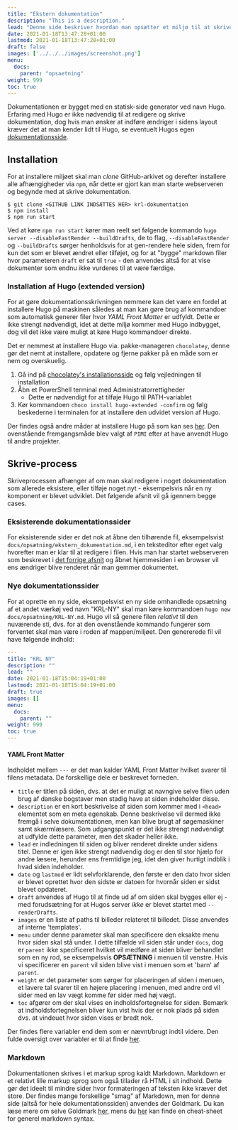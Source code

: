 ```yaml
---
title: "Ekstern dokumentation"
description: "This is a description."
lead: "Denne side beskriver hvordan man opsætter et miljø til at skrive ekstern dokumentation i forbindelse med udvikling af KRLs IT-services."
date: 2021-01-18T13:47:28+01:00
lastmod: 2021-01-18T13:47:28+01:00
draft: false
images: ['../../../images/screenshot.png']
menu:
  docs:
    parent: "opsaetning"
weight: 999
toc: true
---
```


Dokumentationen er bygget med en statisk-side generator ved navn Hugo. Erfaring med Hugo er ikke nødvendig til at redigere og skrive dokumentation, dog hvis man ønsker at indføre ændriger i sidens layout kræver det at man kender lidt til Hugo, se eventuelt Hugos egen [dokumentationsside](https://gohugo.io/documentation/).

## Installation
For at installere miljøet skal man *clone* GitHub-arkivet og derefter installere alle afhængigheder via `npm`, når dette er gjort kan man starte webserveren og begynde med at skrive dokumentation.

```
$ git clone <GITHUB LINK INDSÆTTES HER> krl-dokumentation
$ npm install
$ npm run start
```

Ved at køre `npm run start` kører man reelt set følgende kommando `hugo server --disableFastRender --buildDrafts`, de to flag, `--disableFastRender` og `--buildDrafts` sørger henholdsvis for at gen-rendere hele siden, frem for kun det som er blevet ændret eller tilføjet, og for at "bygge" markdown filer hvor parameteren `draft` er sat til `true` - den anvendes altså for at vise dokumenter som endnu ikke vurderes til at være færdige.

### Installation af Hugo (extended version)
For at gøre dokumentationsskrivningen nemmere kan det være en fordel at installere Hugo på maskinen således at man kan gøre brug af kommandoer som automatisk generer filer hvor *YAML Front Matter* er udfyldt. Dette er ikke strengt nødvendigt, idet at dette miljø kommer med Hugo indbygget, dog vil det ikke være muligt at køre Hugo kommandoer direkte.

Det er nemmest at installere Hugo via. pakke-manageren `chocolatey`, denne gør det nemt at installere, opdatere og fjerne pakker på en måde som er nem og overskuelig.

1. Gå ind på [chocolatey's installationsside](https://chocolatey.org/install) og følg vejledningen til installation
2. Åbn et PowerShell terminal med Administratorrettigheder
   - Dette er nødvendigt for at tilføje Hugo til PATH-variablet
3. Kør kommandoen `choco install hugo-extended -confirm` og følg beskederne i terminalen for at installere den udvidet version af Hugo.

Der findes også andre måder at installere Hugo på som kan ses [her](https://gohugo.io/getting-started/installing/). Den ovenstående fremgangsmåde blev valgt af `PIMI` efter at have anvendt Hugo til andre projekter.

## Skrive-process

Skriveprocessen afhænger af om man skal redigere i noget dokumentation som allerede eksistere, eller tilføje noget nyt - eksempelsvis når en ny komponent er blevet udviklet. Det følgende afsnit vil gå igennem begge cases.

### Eksisterende dokumentationssider
For eksisterende sider er det nok at åbne den tilhørende fil, eksempelsvist `docs/opsætning/ekstern_dokumentation.md`, i en teksteditor efter eget valg hvorefter man er klar til at redigere i filen. Hvis man har startet webserveren som beskrevet i [det forrige afsnit](#installation) og åbnet hjemmesiden i en browser vil ens ændriger blive renderet når man gemmer dokumentet.

### Nye dokumentationssider
For at oprette en ny side, eksempelsvist en ny side omhandlede opsætning af et andet værkøj ved navn "KRL-NY" skal man køre kommandoen `hugo new docs/opsætning/KRL-NY.md`. Hugo vil så genere filen *relativt* til den nuværende sti, dvs. for at den ovenstående kommando fungerer som forventet skal man være i roden af mappen/miljøet. Den genererede fil vil have følgende indhold:

```yaml
---
title: "KRL NY"
description: ""
lead: ""
date: 2021-01-18T15:04:19+01:00
lastmod: 2021-01-18T15:04:19+01:00
draft: true
images: []
menu:
  docs:
    parent: ""
weight: 999
toc: true
---
```

#### YAML Front Matter

Indholdet mellem `---` er det man kalder YAML Front Matter hvilket svarer til filens metadata. De forskellige dele er beskrevet forneden.

- `title` er titlen på siden, dvs. at det er muligt at navngive selve filen uden brug af danske bogstaver men stadig have at siden indeholder disse.
- `description` er en kort beskrivelse af siden som kommer med i `<head>` elementet som en meta egenskab. Denne beskrivelse vil dermed ikke fremgå i selve dokumentationen, men kan blive brugt af søgemaskiner samt skærmlæsere. Som udgangspunkt er det ikke strengt nødvendigt at udfylde dette parameter, men det skader heller ikke.
- `lead` er indledningen til siden og bliver renderet direkte under sidens titel. Denne er igen ikke strengt nødvendig dog er den til stor hjælp for andre læsere, herunder ens fremtidige jeg, idet den giver hurtigt indblik i hvad siden indeholder.
- `date` og `lastmod` er lidt selvforklarende, den første er den dato hvor siden er blevet oprettet hvor den sidste er datoen for hvornår siden er sidst blevet opdateret.
- `draft` anvendes af Hugo til at finde ud af om siden skal bygges eller ej - med forudsætning for at Hugos server *ikke* er blevet startet med `--renderDrafts`.
- `images` er en liste af paths til billeder relateret til billedet. Disse anvendes af interne 'templates'.
- `menu` under denne parameter skal man specificere den eksakte menu hvor siden skal stå under. I dette tilfælde vil siden står under `docs`, dog er `parent` ikke specificeret hvilket vil medføre at siden bliver behandlet som en ny rod, se eksempelsvis **OPSÆTNING** i menuen til venstre. Hvis vi specificerer en `parent` vil siden blive vist i menuen som et 'barn' af `parent`.
- `weight` er det parameter som sørger for placeringen af siden i menuen, et lavere tal svarer til en højere placering i menuen, med andre ord vil sider med en lav vægt komme før sider med høj vægt.
- `toc` afgører om der skal vises en indholdsfortegnelse for siden. Bemærk at indholdsfortegnelsen bliver kun vist hvis der er nok plads på siden dvs. at vindeuet hvor siden vises er bredt nok.

Der findes flere variabler end dem som er nævnt/brugt indtil videre. Den fulde oversigt over variabler er til at finde [her](https://gohugo.io/content-management/front-matter/).

### Markdown
Dokumentationen skrives i et markup sprog kaldt Markdown. Markdown er et relativt lille markup sprog som også tillader rå HTML i sit indhold. Dette gør det ideelt til mindre sider hvor formateringen af teksten ikke kræver det store. Der findes mange forskellige "smag" af Markdown, men for denne side (altså for hele dokumentationssiden) anvendes der Goldmark. Du kan læse mere om selve Goldmark [her](https://github.com/yuin/goldmark), mens du [her](https://guides.github.com/features/mastering-markdown/#syntax) kan finde en cheat-sheet for generel markdown syntax.
